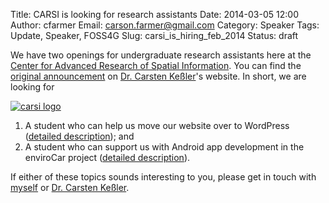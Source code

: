 Title: CARSI is looking for research assistants
Date: 2014-03-05 12:00
Author: cfarmer
Email: carson.farmer@gmail.com
Category: Speaker
Tags: Update, Speaker, FOSS4G
Slug: carsi_is_hiring_feb_2014
Status: draft

We have two openings for undergraduate research assistants here at the [Center for Advanced Research of Spatial Information][carsi]. You can find the [original announcement][original] on [Dr. Carsten Keßler][carsten]'s website. In short, we are looking for

[![carsi logo][image]][carsi]

1. A student who can help us move our website over to WordPress ([detailed description][wordpress]); and
2. A student who can support us with Android app development in the enviroCar project ([detailed description][envirocar]).

If either of these topics sounds interesting to you, please get in touch with [myself][me] or [Dr. Carsten Keßler][carsten].

[carsi]: http://carsilab.org/
[carsten]: http://carsten.io/contact/
[me]: http://www.carsonfarmer.com/contact/
[image]: {filename}/images/CARSI1-300x116.png
[wordpress]: http://carsten.io/ad-website.pdf
[envirocar]: http://carsten.io/ad-envirocar.pdf
[original]: http://carsten.io/openings/
